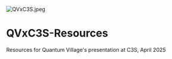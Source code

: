 ![QVxC3S.jpeg](QVxC3S.jpeg)

# QVxC3S-Resources
Resources for Quantum Village's presentation at C3S, April 2025
